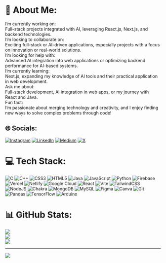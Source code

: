 # 💫 About Me:
I’m currently working on:<br>Full-stack projects integrated with AI, leveraging React.js, Next.js, and backend technologies.<br>I’m looking to collaborate on:<br>Exciting full-stack or AI-driven applications, especially projects with a focus on innovation or real-world solutions.<br>I’m looking for help with:<br>Advanced AI integration into web applications or optimizing backend performance for AI-based systems.<br>I’m currently learning:<br>Next.js, expanding my knowledge of AI tools and their practical application in web development.<br>Ask me about:<br>Full-stack development, AI integration in web apps, or my journey with React and Java.<br>Fun fact:<br>I’m passionate about merging technology and creativity, and I enjoy finding new ways to solve complex problems through code!


## 🌐 Socials:
[![Instagram](https://img.shields.io/badge/Instagram-%23E4405F.svg?logo=Instagram&logoColor=white)](https://instagram.com/get_balajified_) [![LinkedIn](https://img.shields.io/badge/LinkedIn-%230077B5.svg?logo=linkedin&logoColor=white)](https://linkedin.com/in/BodicharlaBalaji) [![Medium](https://img.shields.io/badge/Medium-12100E?logo=medium&logoColor=white)](https://medium.com/@Get_balajified_) [![X](https://img.shields.io/badge/X-black.svg?logo=X&logoColor=white)](https://x.com/BalajiBodichar3) 

# 💻 Tech Stack:
![C](https://img.shields.io/badge/c-%2300599C.svg?style=for-the-badge&logo=c&logoColor=white) ![C++](https://img.shields.io/badge/c++-%2300599C.svg?style=for-the-badge&logo=c%2B%2B&logoColor=white) ![CSS3](https://img.shields.io/badge/css3-%231572B6.svg?style=for-the-badge&logo=css3&logoColor=white) ![HTML5](https://img.shields.io/badge/html5-%23E34F26.svg?style=for-the-badge&logo=html5&logoColor=white) ![Java](https://img.shields.io/badge/java-%23ED8B00.svg?style=for-the-badge&logo=openjdk&logoColor=white) ![JavaScript](https://img.shields.io/badge/javascript-%23323330.svg?style=for-the-badge&logo=javascript&logoColor=%23F7DF1E) ![Python](https://img.shields.io/badge/python-3670A0?style=for-the-badge&logo=python&logoColor=ffdd54) ![Firebase](https://img.shields.io/badge/firebase-%23039BE5.svg?style=for-the-badge&logo=firebase) ![Vercel](https://img.shields.io/badge/vercel-%23000000.svg?style=for-the-badge&logo=vercel&logoColor=white) ![Netlify](https://img.shields.io/badge/netlify-%23000000.svg?style=for-the-badge&logo=netlify&logoColor=#00C7B7) ![Google Cloud](https://img.shields.io/badge/GoogleCloud-%234285F4.svg?style=for-the-badge&logo=google-cloud&logoColor=white) ![React](https://img.shields.io/badge/react-%2320232a.svg?style=for-the-badge&logo=react&logoColor=%2361DAFB) ![Vite](https://img.shields.io/badge/vite-%23646CFF.svg?style=for-the-badge&logo=vite&logoColor=white) ![TailwindCSS](https://img.shields.io/badge/tailwindcss-%2338B2AC.svg?style=for-the-badge&logo=tailwind-css&logoColor=white) ![NodeJS](https://img.shields.io/badge/node.js-6DA55F?style=for-the-badge&logo=node.js&logoColor=white) ![Chakra](https://img.shields.io/badge/chakra-%234ED1C5.svg?style=for-the-badge&logo=chakraui&logoColor=white) ![MongoDB](https://img.shields.io/badge/MongoDB-%234ea94b.svg?style=for-the-badge&logo=mongodb&logoColor=white) ![MySQL](https://img.shields.io/badge/mysql-4479A1.svg?style=for-the-badge&logo=mysql&logoColor=white) ![Figma](https://img.shields.io/badge/figma-%23F24E1E.svg?style=for-the-badge&logo=figma&logoColor=white) ![Canva](https://img.shields.io/badge/Canva-%2300C4CC.svg?style=for-the-badge&logo=Canva&logoColor=white) ![Git](https://img.shields.io/badge/git-%23F05033.svg?style=for-the-badge&logo=git&logoColor=white) ![Pandas](https://img.shields.io/badge/pandas-%23150458.svg?style=for-the-badge&logo=pandas&logoColor=white) ![TensorFlow](https://img.shields.io/badge/TensorFlow-%23FF6F00.svg?style=for-the-badge&logo=TensorFlow&logoColor=white) ![Arduino](https://img.shields.io/badge/-Arduino-00979D?style=for-the-badge&logo=Arduino&logoColor=white)
# 📊 GitHub Stats:
![](https://github-readme-stats.vercel.app/api?username=revenger77025&theme=dark&hide_border=false&include_all_commits=true&count_private=false)<br/>
![](https://github-readme-streak-stats.herokuapp.com/?user=revenger77025&theme=dark&hide_border=false)<br/>
![](https://github-readme-stats.vercel.app/api/top-langs/?username=revenger77025&theme=dark&hide_border=false&include_all_commits=true&count_private=false&layout=compact)

---
[![](https://visitcount.itsvg.in/api?id=revenger77025&icon=6&color=0)](https://visitcount.itsvg.in)

<!-- Proudly created with GPRM ( https://gprm.itsvg.in ) -->
